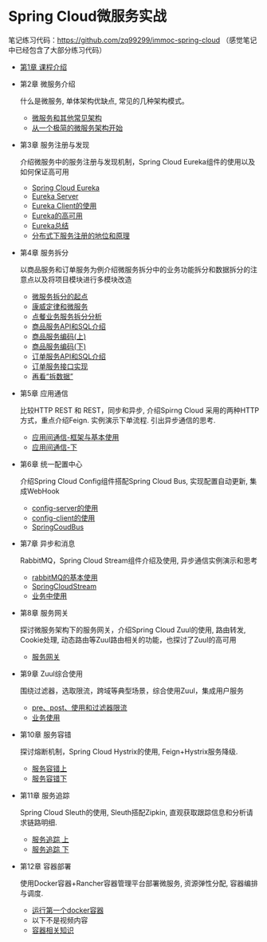 # Spring Cloud微服务实战

笔记练习代码：https://github.com/zq99299/immoc-spring-cloud  （感觉笔记中已经包含了大部分练习代码）

* [第1章 课程介绍](/chapter/imooc/spring_cloud/introduce.md)
* 第2章 微服务介绍

  什么是微服务, 单体架构优缺点, 常见的几种架构模式。
  - [微服务和其他常见架构](/chapter/imooc/spring_cloud/microservice/微服务和其他常见架构.md)
  - [从一个极简的微服务架构开始](/chapter/imooc/spring_cloud/microservice/从一个极简的微服务架构开始.md)
* 第3章 服务注册与发现

  介绍微服务中的服务注册与发现机制，Spring Cloud Eureka组件的使用以及如何保证高可用
  - [Spring Cloud Eureka](/chapter/imooc/spring_cloud/register_discovery/spring_cloud_eureka.md)
  - [Eureka Server](/chapter/imooc/spring_cloud/register_discovery/eureka_server.md)
  - [Eureka Client的使用](/chapter/imooc/spring_cloud/register_discovery/eureka_client.md)
  - [Eureka的高可用](/chapter/imooc/spring_cloud/register_discovery/eureka_high_availability.md)
  - [Eureka总结](/chapter/imooc/spring_cloud/register_discovery/eureka_summarize.md)
  - [分布式下服务注册的地位和原理](/chapter/imooc/spring_cloud/register_discovery/分布式下服务注册的地位和原理.md)

* 第4章 服务拆分

  以商品服务和订单服务为例介绍微服务拆分中的业务功能拆分和数据拆分的注意点以及将项目模块进行多模块改造
  - [微服务拆分的起点](/chapter/imooc/spring_cloud/service_split/微服务拆分的起点.md)
  - [康威定律和微服务](/chapter/imooc/spring_cloud/service_split/康威定律和微服务.md)
  - [点餐业务服务拆分分析](/chapter/imooc/spring_cloud/service_split/点餐业务服务拆分分析.md)
  - [商品服务API和SQL介绍](/chapter/imooc/spring_cloud/service_split/商品服务API和SQL介绍.md)
  - [商品服务编码(上)](/chapter/imooc/spring_cloud/service_split/商品服务编码上.md)
  - [商品服务编码(下)](/chapter/imooc/spring_cloud/service_split/商品服务编码下.md)
  - [订单服务API和SQL介绍](/chapter/imooc/spring_cloud/service_split/订单服务API和SQL介绍.md)
  - [订单服务接口实现](/chapter/imooc/spring_cloud/service_split/订单服务接口实现.md)
  - [再看“拆数据”](/chapter/imooc/spring_cloud/service_split/再看“拆数据”.md)

* 第5章 应用通信

  比较HTTP REST 和 REST，同步和异步, 介绍Spirng Cloud 采用的两种HTTP方式，重点介绍Feign. 实例演示下单流程. 引出异步通信的思考.
  - [应用间通信-框架与基本使用](/chapter/imooc/spring_cloud/communication/index.md)
  - [应用间通信-下](/chapter/imooc/spring_cloud/communication/应用间通信-下.md)
* 第6章 统一配置中心

  介绍Spring Cloud Config组件搭配Spring Cloud Bus, 实现配置自动更新, 集成WebHook
  - [config-server的使用](/chapter/imooc/spring_cloud/config_center/config_server.md)
  - [config-client的使用](/chapter/imooc/spring_cloud/config_center/config_client.md)
  - [SpringCoudBus](/chapter/imooc/spring_cloud/config_center/bus.md)
* 第7章 异步和消息

  RabbitMQ，Spring Cloud Stream组件介绍及使用, 异步通信实例演示和思考
  - [rabbitMQ的基本使用](/chapter/imooc/spring_cloud/asyn_msg/rabbitMQ.md)
  - [SpringCloudStream](/chapter/imooc/spring_cloud/asyn_msg/spring_cloud_stream.md)
  - [业务中使用](/chapter/imooc/spring_cloud/asyn_msg/业务中使用.md)
* 第8章 服务网关

  探讨微服务架构下的服务网关，介绍Spring Cloud Zuul的使用, 路由转发, Cookie处理, 动态路由等Zuul路由相关的功能，也探讨了Zuul的高可用
  - [服务网关](/chapter/imooc/spring_cloud/service_gateway/index.md)
* 第9章 Zuul综合使用

  围绕过滤器，选取限流，跨域等典型场景，综合使用Zuul，集成用户服务
  - [pre、post、使用和过滤器限流](/chapter/imooc/spring_cloud/zuul_synthesis/index.md)
  - [业务使用](/chapter/imooc/spring_cloud/zuul_synthesis/temp.md)
* 第10章 服务容错

  探讨熔断机制，Spring Cloud Hystrix的使用, Feign+Hystrix服务降级.
  - [服务容错上 ](/chapter/imooc/spring_cloud/service_fault_tolerance/circuit_breaker.md)
  - [服务容错下 ](/chapter/imooc/spring_cloud/service_fault_tolerance/service_fault_tolerance2.md)
* 第11章 服务追踪

  Spring Cloud Sleuth的使用, Sleuth搭配Zipkin, 直观获取跟踪信息和分析请求链路明细.
  - [服务追踪 上](/chapter/imooc/spring_cloud/service_tracking/inde1.md)
  - [服务追踪 下](/chapter/imooc/spring_cloud/service_tracking/inde2.md)
* 第12章 容器部署

  使用Docker容器+Rancher容器管理平台部署微服务, 资源弹性分配, 容器编排与调度.

  - [运行第一个docker容器](/chapter/imooc/spring_cloud/container_deployment/first.md)
  * 以下不是视频内容
  * [容器相关知识](/chapter/container/index.md)
